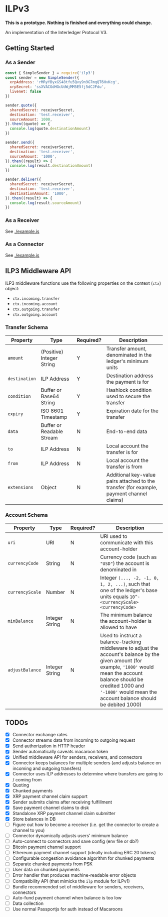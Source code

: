 # ILPv3

**This is a prototype. Nothing is finished and everything could change.**

An implementation of the Interledger Protocol V3.

## Getting Started

### As a Sender

```js
const { SimpleSender } = require('ilp3')
const sender = new SimpleSender({
  xrpAddress: 'rMRyYByxGS48tfu5Qvy9n9G7mqQT6HvKcg',
  xrpSecret: 'ssXVACGdHGcUdWjMM5E5fj5dCJFdu',
  livenet: false
})

sender.quote({
  sharedSecret: receiverSecret,
  destination: 'test.receiver',
  sourceAmount: 1000,
}).then((quote) => {
  console.log(quote.destinationAmount)
})

sender.send({
  sharedSecret: receiverSecret,
  destination: 'test.receiver',
  sourceAmount: '1000',
}).then((result) => {
  console.log(result.destinationAmount)
})

sender.deliver({
  sharedSecret: receiverSecret,
  destination: 'test.receiver',
  destinationAmount: '1000',
}).then((result) => {
  console.log(result.sourceAmount)
})
```

### As a Receiver

See [./example.js](./example.js)

### As a Connector

See [./example.js](./example.js)

## ILP3 Middleware API

ILP3 middleware functions use the following properties on the context (`ctx`) object:

* `ctx.incoming.transfer`
* `ctx.incoming.account`
* `ctx.outgoing.transfer`
* `ctx.outgoing.account`

### Transfer Schema

| Property | Type | Required? | Description |
|---|---|---|---|
| `amount` | (Positive) Integer String | Y | Transfer amount, denominated in the ledger's minimum units |
| `destination` | ILP Address | Y | Destination address the payment is for |
| `condition` | Buffer or Base64 String | Y | Hashlock condition used to secure the transfer |
| `expiry` | ISO 8601 Timestamp | Y | Expiration date for the transfer |
| `data` | Buffer or Readable Stream | N | End-to-end data |
| `to` | ILP Address | N | Local account the transfer is for |
| `from` | ILP Address | N | Local account the transfer is from |
| `extensions` | Object | N | Additional key-value pairs attached to the transfer (for example, payment channel claims) |

### Account Schema

| Property | Type | Required? | Description |
|---|---|---|---|
| `uri` | URI | N | URI used to communicate with this account-holder |
| `currencyCode` | String | N | Currency code (such as `"USD"`) the account is denominated in |
| `currencyScale` | Number | N | Integer `(..., -2, -1, 0, 1, 2, ...)`, such that one of the ledger's base units equals `10^-<currencyScale> <currencyCode>` |
| `minBalance` | Integer String | N | The minimum balance the account-holder is allowed to have |
| `adjustBalance` | Integer String | N | Used to instruct a balance-tracking middleware to adjust the account's balance by the given amount (for example, `'1000'` would mean the account balance should be credited 1000 and `'-1000'` would mean the account balance should be debited 1000) |


## TODOs

- [x] Connector exchange rates
- [x] Connector streams data from incoming to outgoing request
- [x] Send authorization in HTTP header
- [x] Sender automatically caveats macaroon token
- [x] Unified middleware API for senders, receivers, and connectors
- [x] Connector keeps balances for multiple senders (and adjusts balance on incoming and outgoing transfers)
- [x] Connector uses ILP addresses to determine where transfers are going to / coming from
- [x] Quoting
- [x] Chunked payments
- [x] XRP payment channel claim support
- [x] Sender submits claims after receiving fulfillment
- [x] Save payment channel claims to disk
- [x] Standalone XRP payment channel claim submitter
- [x] Store balances in DB
- [ ] Figure out how to become a receiver (i.e. get the connector to create a channel to you)
- [ ] Connector dynamically adjusts users' minimum balance
- [ ] Auto-connect to connectors and save config (env file or db?)
- [ ] Bitcoin payment channel support
- [ ] Ethereum payment channel support (ideally including ERC 20 tokens)
- [ ] Configurable congestion avoidance algorithm for chunked payments
- [ ] Separate chunked payments from PSK
- [ ] User data on chunked payments
- [ ] Error handler that produces machine-readable error objects
- [ ] Compatibility API (that mimicks the `ilp` module for ILPv1)
- [ ] Bundle recommended set of middleware for senders, receivers, connectors
- [ ] Auto-fund payment channel when balance is too low
- [ ] Data collection
- [ ] Use normal Passportjs for auth instead of Macaroons
